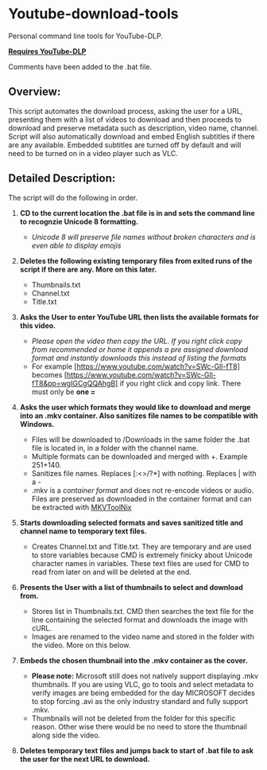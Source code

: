 # Youtube-download-tools
Personal command line tools for YouTube-DLP.

[**Requires YouTube-DLP**](https://github.com/yt-dlp/yt-dlp)

Comments have been added to the .bat file.

## Overview:
This script automates the download process, asking the user for a URL, presenting them with a list of videos to download and then proceeds to download and preserve metadata such as description, video name, channel. Script will also automatically download and embed English subtitles if there are any available. Embedded subtitles are turned off by default and will need to be turned on in a video player such as VLC. 


## Detailed Description:
The script will do the following in order.

1. **CD to the current location the .bat file is in and sets the command line to recognzie Unicode 8 formatting.**
   - *Unicode 8 will preserve file names without broken characters and is even able to display emojis*

3. **Deletes the following existing temporary files from exited runs of the script if there are any. More on this later.**
   - Thumbnails.txt
   - Channel.txt
   - Title.txt
4. **Asks the User to enter YouTube URL then lists the available formats for this video.**
   - *Please open the video then copy the URL. If you right click copy from recommended or home it appends a pre assigned download format and instantly downloads this instead of listing the formats*
   - For example [https://www.youtube.com/watch?v=SWc-Gll-fT8] becomes [https://www.youtube.com/watch?v=SWc-Gll-fT8&pp=wgIGCgQQAhgB] if you right click and copy link. There must only be **one =**
  
5. **Asks the user which formats they would like to download and merge into an .mkv container. Also sanitizes file names to be compatible with Windows.**
   - Files will be downloaded to /Downloads in the same folder the .bat file is located in, in a folder with the channel name.
   - Multiple formats can be downloaded and merged with +. Example 251+140.
   - Sanitizes file names. Replaces [:<>/\?*] with nothing. Replaces | with a -
   - .mkv is a *container format* and does not re-encode videos or audio. Files are preserved as downloaded in the container format and can be extracted with [MKVToolNix](https://mkvtoolnix.download/)
  
6. **Starts downloading selected formats and saves sanitized title and channel name to temporary text files.**
   - Creates Channel.txt and Title.txt. They are temporary and are used to store variables because CMD is extremely finicky about Unicode character names in variables. These text files are used for CMD to read from later on and will be deleted at the end.
  
7. **Presents the User with a list of thumbnails to select and download from.**
   - Stores list in Thumbnails.txt. CMD then searches the text file for the line containing the selected format and downloads the image with cURL.
   - Images are renamed to the video name and stored in the folder with the video. More on this below.
  
8. **Embeds the chosen thumbnail into the .mkv container as the cover.**
    - **Please note:** Microsoft still does not natively support displaying .mkv thumbnails. If you are using VLC, go to tools and select metadata to verify images are being embedded for the day MICROSOFT decides to stop forcing .avi as the only industry standard and fully support .mkv.
    - Thumbnails will not be deleted from the folder for this specific reason. Other wise there would be no need to store the thumbnail along side the video.
  
9. **Deletes temporary text files and jumps back to start of .bat file to ask the user for the next URL to download.**
